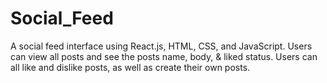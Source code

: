 # Social_Feed

A social feed interface using React.js, HTML, CSS, and JavaScript. Users can view all posts and see the posts name, body, & liked status. Users can all like and dislike posts, as well as create their own posts.